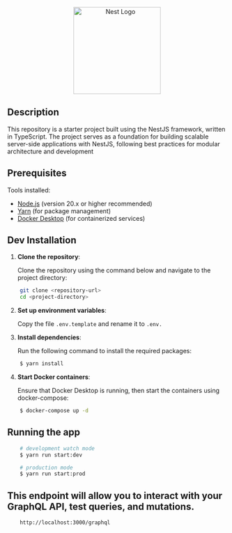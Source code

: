 <p align="center">
  <a href="http://nestjs.com/" target="blank"><img src="https://nestjs.com/img/logo-small.svg" width="200" alt="Nest Logo" /></a>
</p>


## Description

This repository is a starter project built using the NestJS framework, written in TypeScript. The project serves as a foundation for building scalable server-side applications with NestJS, following best practices for modular architecture and development

## Prerequisites
Tools installed:

- [Node.js](https://nodejs.org/) (version 20.x or higher recommended)
- [Yarn](https://yarnpkg.com/getting-started/install) (for package management)
- [Docker Desktop](https://www.docker.com/products/docker-desktop) (for containerized services)

## Dev Installation
1. **Clone the repository**:


   Clone the repository using the command below and navigate to the project directory:

```bash
    git clone <repository-url>
    cd <project-directory>
```

2. **Set up environment variables**:


    Copy the file ```.env.template``` and rename it to ```.env.```
    

3. **Install dependencies**:


    Run the following command to install the required packages:

```bash
    $ yarn install
```

4. **Start Docker containers**:


    Ensure that Docker Desktop is running, then start the containers using docker-compose:

``` bash
    $ docker-compose up -d
```

## Running the app

```bash
    # development watch mode
    $ yarn run start:dev

    # production mode
    $ yarn run start:prod
```

## This endpoint will allow you to interact with your GraphQL API, test queries, and mutations.

```
    http://localhost:3000/graphql
```